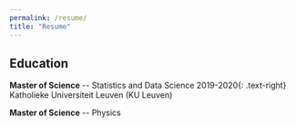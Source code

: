 ```yaml
---
permalink: /resume/
title: "Resume"
---
```


## Education
**Master of Science** -- Statistics and Data Science 2019-2020{: .text-right}
Katholieke Universiteit Leuven (KU Leuven)

**Master of Science** -- Physics
